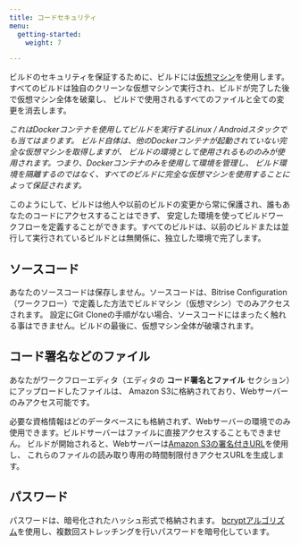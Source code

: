 ```yaml
---
title: コードセキュリティ
menu:
  getting-started:
    weight: 7

---
```

ビルドのセキュリティを保証するために、ビルドには[仮想マシン](/infrastructure/virtual-machines)を使用します。
すべてのビルドは独自のクリーンな仮想マシンで実行され、ビルドが完了した後で仮想マシン全体を破棄し、
ビルドで使用されるすべてのファイルと全ての変更を消去します。

_これはDockerコンテナを使用してビルドを実行するLinux / Androidスタックでも当てはまります。
ビルド自体は、他のDockerコンテナが起動されていない完全な仮想マシンを取得しますが、
ビルドの環境として使用されるもののみが使用されます。つまり、Dockerコンテナのみを使用して環境を管理し、
ビルド環境を隔離するのではなく、すべてのビルドに完全な仮想マシンを使用することによって保証されます。_

このようにして、ビルドは他人や以前のビルドの変更から常に保護され、誰もあなたのコードにアクセスすることはできず、
安定した環境を使ってビルドワークフローを定義することができます。すべてのビルドは、以前のビルドまたは並行して実行されているビルドとは無関係に、独立した環境で完了します。

## ソースコード

あなたのソースコードは保存しません。ソースコードは、Bitrise Configuration（ワークフロー）で定義した方法でビルドマシン（仮想マシン）でのみアクセスされます。
設定にGit Cloneの手順がない場合、ソースコードにはまったく触れる事はできません。ビルドの最後に、仮想マシン全体が破壊されます。

## コード署名などのファイル

あなたがワークフローエディタ（エディタの **コード署名とファイル** セクション）にアップロードしたファイルは、
Amazon S3に格納されており、Webサーバーのみアクセス可能です。

必要な資格情報はどのデータベースにも格納されず、Webサーバーの環境でのみ使用できます。ビルドサーバーはファイルに直接アクセスすることもできません。
ビルドが開始されると、Webサーバーは[Amazon S3の署名付きURL](https://docs.aws.amazon.com/aws-sdk-php/v3/guide/service/s3-presigned-url.html)を使用し、
これらのファイルの読み取り専用の時間制限付きアクセスURLを生成します。

## パスワード

パスワードは、暗号化されたハッシュ形式で格納されます。
[bcryptアルゴリズム](https://en.wikipedia.org/wiki/Bcrypt)を使用し、複数回ストレッチングを行いパスワードを暗号化しています。